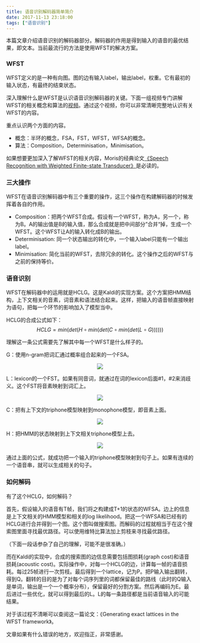```yaml
---
title: 语音识别解码器简单简介
date: 2017-11-13 23:18:00
tags: ["语音识别"]
---
```


本篇文章介绍语音识别的解码器部分。解码器的作用是得到输入的语音的最优结果，即文本。当前最流行的方法是使用WFST的解决方案。

### WFST
WFST定义的是一种有向图。图的边有输入label，输出label，权重。它有最初的输入状态，有最终的结束状态。

深入理解什么是WFST是认识语音识别解码器的关键。下面一组视频专门讲解WFST的相关概念和算法的[视频](https://www.youtube.com/playlist?list=PLxbPHSSMPBeicXAHVfyFvGfCywRCq39Mp)。通过这个视频，你可以非常清晰完整地认识有关WFST的内容。

重点认识两个方面的内容。
* 概念：半环的概念，FSA，FST，WFST，WFSA的概念。
* 算法：Composition，Determinisation，Minimisation。

如果想要更加深入了解WFST的相关内容，Moris的经典论文[《Speech Recognition with Weighted Finite-state Transducer》](http://www.cs.nyu.edu/~mohri/pub/hbka.pdf)是必读的。

### 三大操作
WFST在语音识别解码器中有三个重要的操作，这三个操作在构建解码器的时候发挥着各自的作用。
* Composition：把两个WFST合成。假设有一个WFST，称为A，另一个，称为B。A的输出值是B的输入值，那么合成就是把中间部分”合并“掉，生成一个WFST。这个WFST让A的输入转化成B的输出。
* Determinisation: 同一个状态输出的转化中，一个输入label只能有一个输出label。
* Minimisation: 简化当前的WFST，去除冗余的转化。这个操作之后的WFST与之前的保持等价。

### 语音识别
WFST在解码器中的运用就是HCLG。这是Kaldi的实现方案。这个方案把HMM结构，上下文相关的音素，词音素和语法结合起来。这样，把输入的语音帧直接映射为语句，把每一个环节的影响加入了模型当中。

HCLG的合成公式如下：
$$ HCLG=min(det(H \circ min(det(C \circ min(det(L \circ G)))))) $$

理解这一条公式需要先了解其中每一个WFST是什么样子的。

G：使用n-gram把词汇通过概率组合起来的一个FSA。

<img src="ngram.jpeg" style="margin-left:50%;transform: translateX(-50%);">

L：lexicon的一个FST。如果有同音词，就通过在词的lexicon后面#1，#2来消歧义。这个FST将音素映射到词汇上。

<img src="lexicon.jpeg" style="margin-left:50%;transform: translateX(-50%);">

C：把有上下文的triphone模型映射到monophone模型，即音素上面。

<img src="cd.jpeg" style="margin-left:50%;transform: translateX(-50%);">

H：把HMM的状态映射到上下文相关triphone模型上去。

<img src="hmm.jpeg" style="margin-left:50%;transform: translateX(-50%);">

通过上面的公式，就成功把一个输入的triphone模型映射到句子上。如果有连续的一个语音串，就可以生成相关的句子。

### 如何解码
有了这个HCLG，如何解码？

首先，假设输入的语音有T帧，我们将之构建成T+1的状态的WFSA。边上的信息是上下文相关的HMM模型和相关的log likelihood。把这一个WFSA和已经有的HCLG进行合并得到一个图。这个图叫做搜索图。而解码的过程就相当于在这个搜索图里面寻找最优路径。可以使用维特比算法加上剪枝来寻找最优路径。

（下面一段话参杂了自己的理解，可能不是很准确。）

而在Kaldi的实现中，合成的搜索图的边信息需要包括图损耗(graph cost)和语音损耗(acoustic cost)。实际操作中，对每一个HCLG的边，计算每一帧的语音损耗。每过25帧进行一次剪枝。最后得到一个lattice，记为P。把P输入输出翻转，得到Q。翻转的目的是为了对每个词序列里的词都保留最佳的路线（此时的Q输入是单词，输出是一个一个概率分布），保留最好的分割方案。然后再编码为E。最后进过一些优化，就可以得到最后的L。L的每一条路径都是当前语音输入的可能结果。

对于该过程不清晰可以查阅这一篇论文：《Generating exact lattices in the WFST framework》。

文章如果有什么错误的地方，欢迎指正，非常感谢。
